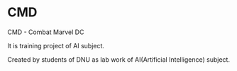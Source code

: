 # CMD
CMD - Combat Marvel DC

It is training project of AI subject.

Created by students of DNU as lab work of AI(Artificial Intelligence) subject.
